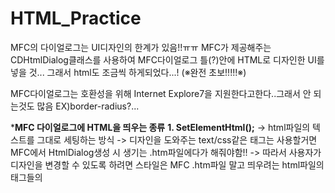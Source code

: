 # HTML_Practice

MFC의 다이얼로그는 UI디자인의 한계가 있음!!ㅠㅠ
MFC가 제공해주는 CDHtmlDialog클래스를 사용하여 MFC다이얼로그 틀(?)안에 HTML로 디자인한 UI를 넣을 것...
그래서 html도 조금씩 하게되었다...!
(※완전 초보!!!!!※)

MFC다이얼로그는 호환성을 위해 Internet Explore7을 지원한다고한다..그래서 안 되는것도 많음
EX)border-radius?...

***MFC 다이얼로그에 HTML을 띄우는 종류**
**1. SetElementHtml();**
  -> html파일의 텍스트를 그대로 세팅하는 방식
  -> 디자인을 도와주는 text/css같은 태그는 사용할거면 MFC에서 HtmlDialog생성 시 생기는 .htm파일에다가 해줘야함!!
  -> 따라서 사용자가 디자인을 변경할 수 있도록 하려면 스타일은 MFC .htm파일 말고 띄우려는 html파일의 태그들의 <style>태그 내에서 지정해주는게 좋다!
  -> javascript도 MFC의 .htm파일에다가 해야 인식됨!(예시는 나중에 업로드 해야징~)
**2. Navigate("html파일경로");**
  -> html파일자체를 띄움 
  -> jquery/1.12.4 사용가능(상위버전은 스크립트 오류 발생)
  -> DOM Object 타입은 javascript에서 사용 불가ㅠㅠ (document.~~~~과 같이 object의 property를 지정하여 사용해야 한다)
	->예)onclick="getSum(event);"   <- event 는 DOM Ojbect 이므로 사용 불가!!!
	     onclick="getSum(document.getElementsByName('radio_1'));"사용 가능!!!
